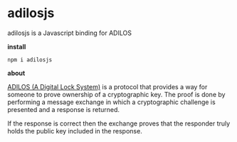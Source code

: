 # adilosjs

adilosjs is a Javascript binding for ADILOS

**install**

`npm i adilosjs`

**about**

[ADILOS (A Digital Lock System)](https://github.com/bitsanity/ADILOS) is a
protocol that provides a way for someone to prove ownership of a cryptographic
key. The proof is done by performing a message exchange in which a
cryptographic challenge is presented and a response is returned.

If the response is correct then the exchange proves that the responder truly
holds the public key included in the response.


